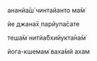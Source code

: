 ананйа̄ш́ чинтайанто ма̄м̇

йе джана̄х̣ парйупа̄сате

теша̄м̇ нитйа̄бхийукта̄на̄м̇

йога-кшемам̇ ваха̄мй ахам